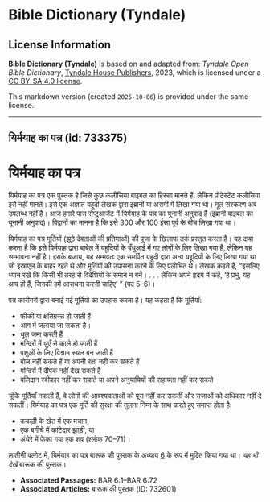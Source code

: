 # Bible Dictionary (Tyndale)

## License Information

**Bible Dictionary (Tyndale)** is based on and adapted from: _Tyndale Open Bible Dictionary_, [Tyndale House Publishers](https://tyndaleopenresources.com/), 2023, which is licensed under a [CC BY-SA 4.0 license](https://creativecommons.org/licenses/by-sa/4.0/legalcode.en).

This markdown version (created `2025-10-06`) is provided under the same license.



--------------------------------

## यिर्मयाह का पत्र (id: 733375)

यिर्मयाह का पत्र
================

यिर्मयाह का पत्र एक पुस्तक है जिसे कुछ कलीसिया बाइबल का हिस्सा मानते हैं, लेकिन प्रोटेस्टेंट कलीसिया इसे नहीं मानते। इसे एक अज्ञात यहूदी लेखक द्वारा इब्रानी या अरामी में लिखा गया था। मूल संस्करण अब उपलब्ध नहीं है। आज हमारे पास सेप्टुआजेंट में यिर्मयाह के पत्र का यूनानी अनुवाद है (इब्रानी बाइबल का यूनानी अनुवाद)। विद्वानों का मानना है कि इसे 300 और 100 ईसा पूर्व के बीच लिखा गया था।

यिर्मयाह का पत्र मूर्तियों (झूठे देवताओं की प्रतिमाओं) की पूजा के खिलाफ तर्क प्रस्तुत करता है। यह दावा करता है कि इसे यिर्मयाह द्वारा बाबेल में यहूदियों के बँधुआई में गए लोगों के लिए लिखा गया है, लेकिन यह सम्भावना नहीं है। इसके बजाय, यह सम्भवतः एक समर्पित यहूदी द्वारा अन्य यहूदियों के लिए लिखा गया था जो इस्राएल के बाहर रहते थे और मूर्तियों की उपासना करने के लिए प्रलोभित थे। लेखक कहते हैं, “इसलिए ध्यान रखें कि किसी भी तरह से विदेशियों के समान न बनें। . . . लेकिन अपने हृदय में कहें, ‘हे प्रभु, यह आप ही हैं, जिनकी हमें आराधना करनी चाहिए’ ” (पद 5–6\)।

पत्र कारीगरों द्वारा बनाई गई मूर्तियों का उपहास करता है। यह कहता है कि मूर्तियाँ:

* फीकी या क्षतिग्रस्त हो जाती हैं
* आग में जलाया जा सकता है।
* धूल जमा करती हैं
* मन्दिरों में धुएँ से काले हो जाती हैं
* पशुओं के लिए विश्राम स्थल बन जाती हैं
* बोल नहीं सकते हैं या अपनी रक्षा नहीं कर सकते हैं
* मन्दिरों में दीपक नहीं देख सकते हैं
* बलिदान स्वीकार नहीं कर सकते या अपने अनुयायियों की सहायता नहीं कर सकते

चूंकि मूर्तियाँ नकली हैं, वे लोगों की आवश्यकताओं को पूरा नहीं कर सकतीं और राजाओं को अधिकार नहीं दे सकतीं। यिर्मयाह का पत्र एक मूर्ति की सुरक्षा की तुलना निम्न के साथ करते हुए समाप्त होता है:

* ककड़ी के खेत में एक मचान,
* एक बगीचे में कांटेदार झाड़ी, या
* अंधेरे में फेंका गया एक शव (श्लोक 70–71\)।

लातीनी वल्गेट में, यिर्मयाह का पत्र बारूक की पुस्तक के अध्याय [6](https://ref.ly/Bar6:1-Bar6:72) के रूप में मुद्रित किया गया था। *यह भी देखें* बारूक की पुस्तक।

* **Associated Passages:** BAR 6:1–BAR 6:72
* **Associated Articles:** बारूक की पुस्तक (ID: 732601)

